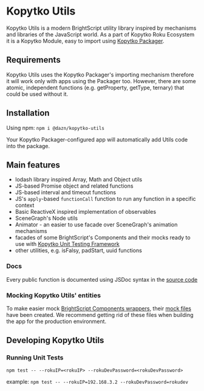 # Kopytko Utils

Kopytko Utils is a modern BrightScript utility library inspired by mechanisms and libraries of the JavaScript world.
As a part of Kopytko Roku Ecosystem it is a Kopytko Module, easy to import using
[Kopytko Packager](https://github.com/getndazn/kopytko-packager).

## Requirements

Kopytko Utils uses the Kopytko Packager's importing mechanism therefore it will work only with apps using the Packager too.
However, there are some atomic, independent functions (e.g. getProperty, getType, ternary) that could be used without it.

## Installation

Using npm: `npm i @dazn/kopytko-utils`

Your Kopytko Packager-configured app will automatically add Utils code into the package.

## Main features

- lodash library inspired Array, Math and Object utils
- JS-based Promise object and related functions
- JS-based interval and timeout functions
- JS's `apply`-based `functionCall` function to run any function in a specific context
- Basic ReactiveX inspired implementation of observables
- SceneGraph's Node utils
- Animator - an easier to use facade over SceneGraph's animation mechanisms
- facades of some BrightScript's Components and their mocks ready to use with [Kopytko Unit Testing Framework](https://github.com/getndazn/kopytko-unit-testing-framework)
- other utilities, e.g. isFalsy, padStart, uuid functions

### Docs

Every public function is documented using JSDoc syntax in the [source code](/src/components)


### Mocking Kopytko Utils' entities

To make easier mock [BrightScript Components wrappers](src/components/rokuComponents), their
[mock files](src/components/rokuComponents/_mocks) have been created. We recommend getting rid of these files when
building the app for the production environment.


## Developing Kopytko Utils

### Running Unit Tests
```shell
npm test -- --rokuIP=<rokuIP> --rokuDevPassword=<rokuDevPassword>
```
example: `npm test -- --rokuIP=192.168.3.2 --rokuDevPassword=rokudev`
